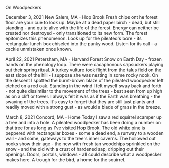 On Woodpeckers

December 3, 2021
New Salem, MA - Hop Brook
Fresh chips ont he forest floor are your cue to look up.  Maybe at a dead paper birch - dead, but still standing - and quite alive with the life of the forest.  Energy can neither be created nor destroyed - only transitioned to its new form.  The forest epitomizes this phenomenon.
Look up for the pileated's bore - its rectangular lunch box chiseled into the punky wood.  Listen for its call - a cackle unmistaken once known.

April 22, 2021
Petersham, MA - Harvard Forest
Snow on Earth Day - frozen hands on the phenology loop.  There were cacaphonous sapsuckers playing out their spring ritual.  A turkey vulture took flight from the talus field on the east slope of the hill - I suppose she was nesting in some rocky nook.  On the descent I spotted the burnt-brown blaze of the pileated woodpecker left etched on a red oak.
Standing in the wind I felt myself sway back and forth - not quite dissimilar to the movement of the trees - best seen from up high as on a cliff or tower.  I always felt it was as if the Earth was breathing - the swaying of the trees.  It's easy to forget that they are still just plants and readily moved with a strong gust - as would a blade of grass in the breeze.

March 8, 2021
Concord, MA - Home
Today I saw a red squirrel scamper up a tree and into a hole.  A pileated woodpecker has been doing a number on that tree for as long as I've visited Hop Brook.  The old white pine is peppered with rectangular boxes - some a dead end, a runway to a wooden wall - and some, gateways to the tree's inner caverns.  The hollowed out nooks show their age - the new with fresh tan woodchips sprinkled on the snow - and the old with a crust of hardened sap, dripping out their openings.  Doors, portals, windows - all could describe what a woodpecker makes here.  A trough for the bird, a home for the squirrel.
